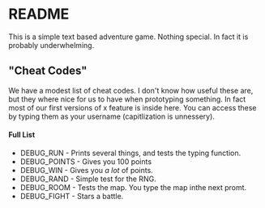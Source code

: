 # README
This is a simple text based adventure game. Nothing special. In fact it is probably underwhelming.

## "Cheat Codes"
We have a modest list of cheat codes. I don't know how useful these are, but they where nice for us to have when prototyping something. In fact most of our first versions of x feature is inside here. You can access these by typing them as your username (capitlization is unnessery).

#### Full List
* DEBUG_RUN - Prints several things, and tests the typing function.
* DEBUG_POINTS - Gives you 100 points
* DEBUG_WIN - Gives you *a lot* of points.
* DEBUG_RAND - Simple test for the RNG.
* DEBUG_ROOM - Tests the map. You type the map inthe next promt.
* DEBUG_FIGHT - Stars a battle.
